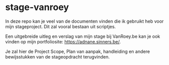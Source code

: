 # stage-vanroey
In deze repo kan je veel van de documenten vinden die ik gebruikt heb voor mijn stageproject.
Dit zal vooral bestaan uit scriptjes.

Een uitgebreide uitleg en verslag van mijn stage bij VanRoey.be kan je ook vinden op mijn portfoliosite: https://adnane.sinners.be/.

Je zal hier de Project Scope, Plan van aanpak, handleiding en andere bewijsstukken van de stageopdracht terugvinden.

